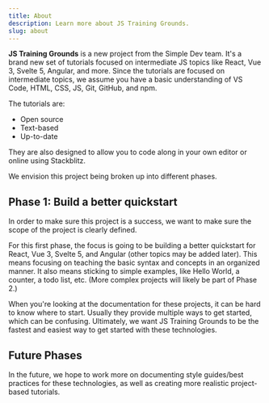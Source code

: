 ```yaml
---
title: About
description: Learn more about JS Training Grounds.
slug: about
---
```


**JS Training Grounds** is a new project from the Simple Dev team. It's a brand new set of tutorials focused on intermediate JS topics like React, Vue 3, Svelte 5, Angular, and more. Since the tutorials are focused on intermediate topics, we assume you have a basic understanding of VS Code, HTML, CSS, JS, Git, GitHub, and npm.

The tutorials are:

- Open source
- Text-based
- Up-to-date

They are also designed to allow you to code along in your own editor or online using Stackblitz.

We envision this project being broken up into different phases.

## Phase 1: Build a better quickstart

In order to make sure this project is a success, we want to make sure the scope of the project is clearly defined.

For this first phase, the focus is going to be building a better quickstart for React, Vue 3, Svelte 5, and Angular (other topics may be added later). This means focusing on teaching the basic syntax and concepts in an organized manner. It also means sticking to simple examples, like Hello World, a counter, a todo list, etc. (More complex projects will likely be part of Phase 2.)

When you're looking at the documentation for these projects, it can be hard to know where to start. Usually they provide multiple ways to get started, which can be confusing. Ultimately, we want JS Training Grounds to be the fastest and easiest way to get started with these technologies.

## Future Phases

In the future, we hope to work more on documenting style guides/best practices for these technologies, as well as creating more realistic project-based tutorials.
